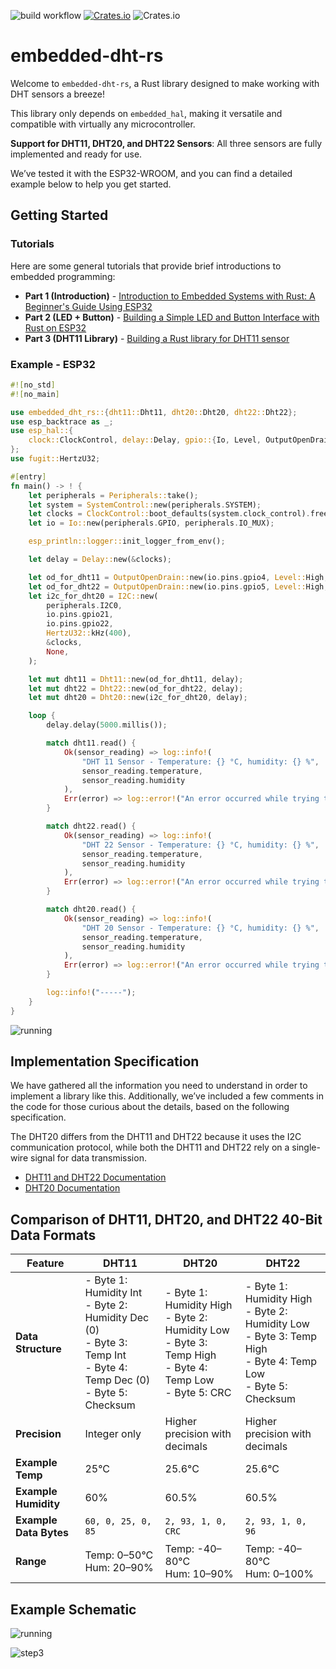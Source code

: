![build workflow](https://github.com/rust-dd/embedded-dht-rs/actions/workflows/rust.yml/badge.svg)
[![Crates.io](https://img.shields.io/crates/v/embedded-dht-rs?style=flat-square)](https://crates.io/crates/embedded-dht-rs)
![Crates.io](https://img.shields.io/crates/l/embedded-dht-rs?style=flat-square)

# embedded-dht-rs

Welcome to `embedded-dht-rs`, a Rust library designed to make working with DHT sensors a breeze!

This library only depends on `embedded_hal`, making it versatile and compatible with virtually any microcontroller.

**Support for DHT11, DHT20, and DHT22 Sensors**: All three sensors are fully implemented and ready for use.

We’ve tested it with the ESP32-WROOM, and you can find a detailed example below to help you get started.

## Getting Started

### Tutorials

Here are some general tutorials that provide brief introductions to embedded programming:

- **Part 1 (Introduction)** - [Introduction to Embedded Systems with Rust: A Beginner's Guide Using ESP32](https://rust-dd.com/post/introduction-to-embedded-systems-with-rust-a-beginner-s-guide-using-esp32)
- **Part 2 (LED + Button)** - [Building a Simple LED and Button Interface with Rust on ESP32](https://rust-dd.com/post/building-a-simple-led-and-button-interface-with-rust-on-esp32)
- **Part 3 (DHT11 Library)** - [Building a Rust library for DHT11 sensor](https://rust-dd.com/post/building-a-rust-library-for-dht11-sensor-a-step-by-step-guide)


### Example - ESP32

```rust
#![no_std]
#![no_main]

use embedded_dht_rs::{dht11::Dht11, dht20::Dht20, dht22::Dht22};
use esp_backtrace as _;
use esp_hal::{
    clock::ClockControl, delay::Delay, gpio::{Io, Level, OutputOpenDrain, Pull}, i2c::I2C, peripherals::Peripherals, prelude::*, system::SystemControl
};
use fugit::HertzU32;

#[entry]
fn main() -> ! {
    let peripherals = Peripherals::take();
    let system = SystemControl::new(peripherals.SYSTEM);
    let clocks = ClockControl::boot_defaults(system.clock_control).freeze();
    let io = Io::new(peripherals.GPIO, peripherals.IO_MUX);

    esp_println::logger::init_logger_from_env();

    let delay = Delay::new(&clocks);

    let od_for_dht11 = OutputOpenDrain::new(io.pins.gpio4, Level::High, Pull::None);
    let od_for_dht22 = OutputOpenDrain::new(io.pins.gpio5, Level::High, Pull::None);
    let i2c_for_dht20 = I2C::new(
        peripherals.I2C0, 
        io.pins.gpio21,
        io.pins.gpio22, 
        HertzU32::kHz(400),
        &clocks, 
        None,
    );

    let mut dht11 = Dht11::new(od_for_dht11, delay);
    let mut dht22 = Dht22::new(od_for_dht22, delay);
    let mut dht20 = Dht20::new(i2c_for_dht20, delay);

    loop {
        delay.delay(5000.millis());

        match dht11.read() {
            Ok(sensor_reading) => log::info!(
                "DHT 11 Sensor - Temperature: {} °C, humidity: {} %",
                sensor_reading.temperature,
                sensor_reading.humidity
            ),
            Err(error) => log::error!("An error occurred while trying to read sensor: {:?}", error),
        }

        match dht22.read() {
            Ok(sensor_reading) => log::info!(
                "DHT 22 Sensor - Temperature: {} °C, humidity: {} %",
                sensor_reading.temperature,
                sensor_reading.humidity
            ),
            Err(error) => log::error!("An error occurred while trying to read sensor: {:?}", error),
        }

        match dht20.read() {
            Ok(sensor_reading) => log::info!(
                "DHT 20 Sensor - Temperature: {} °C, humidity: {} %",
                sensor_reading.temperature,
                sensor_reading.humidity
            ),
            Err(error) => log::error!("An error occurred while trying to read sensor: {:?}", error),
        }

        log::info!("-----");
    }
}
```

![running](/docs/example_esp32_dht_running.png)


## Implementation Specification

We have gathered all the information you need to understand in order to implement a library like this. Additionally, we’ve included a few comments in the code for those curious about the details, based on the following specification.

The DHT20 differs from the DHT11 and DHT22 because it uses the I2C communication protocol, while both the DHT11 and DHT22 rely on a single-wire signal for data transmission.


- [DHT11 and DHT22 Documentation](docs/dht11_22.md)
- [DHT20 Documentation](docs/dht20.md)



## Comparison of DHT11, DHT20, and DHT22 40-Bit Data Formats

| Feature               | DHT11                                              | DHT20                                                  | DHT22                                                   |
|-----------------------|----------------------------------------------------|--------------------------------------------------------|---------------------------------------------------------|
| **Data Structure**     | - Byte 1: Humidity Int<br>- Byte 2: Humidity Dec (0)<br>- Byte 3: Temp Int<br>- Byte 4: Temp Dec (0)<br>- Byte 5: Checksum | - Byte 1: Humidity High<br>- Byte 2: Humidity Low<br>- Byte 3: Temp High<br>- Byte 4: Temp Low<br>- Byte 5: CRC | - Byte 1: Humidity High<br>- Byte 2: Humidity Low<br>- Byte 3: Temp High<br>- Byte 4: Temp Low<br>- Byte 5: Checksum |
| **Precision**          | Integer only                                      | Higher precision with decimals                         | Higher precision with decimals                           |
| **Example Temp**       | 25°C                                              | 25.6°C                                                 | 25.6°C                                                   |
| **Example Humidity**   | 60%                                               | 60.5%                                                  | 60.5%                                                    |
| **Example Data Bytes** | `60, 0, 25, 0, 85`                                | `2, 93, 1, 0, CRC`                                     | `2, 93, 1, 0, 96`                                        |
| **Range**              | Temp: 0–50°C<br>Hum: 20–90%                       | Temp: -40–80°C<br>Hum: 10–90%                          | Temp: -40–80°C<br>Hum: 0–100%                            |

## Example Schematic

![running](/docs/example_esp32_wired.jpg)

![step3](/docs/example_esp32_dht11.png)
